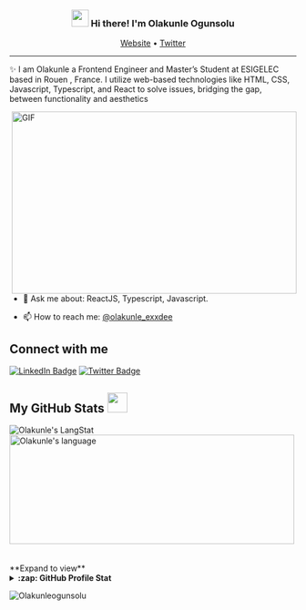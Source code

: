 
<!-- Heading -->
<h3 align="center"><img src = "https://raw.githubusercontent.com/MartinHeinz/MartinHeinz/master/wave.gif" width = 30px> Hi there! I'm  Olakunle Ogunsolu</h3>

<p align="center">
  <a href="https://www.ogunsolu.xyz">Website</a> •
  <a href="https://twitter.com/olakunle_exxdee">Twitter</a>
</p>

 <!-- About section -->

---
✨ I am  Olakunle a Frontend Engineer and Master’s Student at ESIGELEC based in Rouen , France. I utilize web-based technologies like HTML, CSS, Javascript, Typescript, and React to solve issues, bridging the gap, between functionality and aesthetics


<!-- code gif-->
<img align="right" alt="GIF" src="./code.gif" width="500" height="320" />  

- 💬 Ask me about: ReactJS, Typescript, Javascript.

- 📫 How to reach me: [@olakunle_exxdee](https://twitter.com/olakunle_exxdee)


<!-- About section: END -->


<!-- Conecct section -->

<h2>Connect with me </h3>
    <p>
        <a href="https://www.linkedin.com/in/ogunsoluolakunle"><img src="https://img.shields.io/badge/-Olakunle%20Ogunsolu%20-blue?style=plastic&amp;labelColor=blue&amp;logo=LinkedIn&amp;link=https://www.linkedin.com/in/ogunsoluolakunle" alt="LinkedIn Badge"></a> 
       <a href="https://twitter.com/@olakunle_exxdee
/"><img src="https://img.shields.io/badge/-Olakunle Ogunsolu-informational?style=plastic&amp;labelColor=informational&amp;logo=Twitter&amp;link=https://twitter.com/Dev_180Memes" alt="Twitter Badge"></a>
</a>
   </p>

 <!-- Conecct section: END -->
 
  <!-- GitHub section -->

 ##  My GitHub Stats <img src = "https://i.pinimg.com/originals/65/c4/f4/65c4f452571be1261e9c623f7da488ac.gif" width = 35px> 
 
 <div>
   <img align="center" src="https://github-readme-streak-stats.herokuapp.com?user=olakunle-exxdee&theme=nightowl&date_format=%5BY%20%5DM%20" alt="Olakunle's LangStat" />
  <img align="center" src="https://github-readme-stats.vercel.app/api/top-langs?username=olakunle-exxdee&langs_count=10&show_icons=true&locale=en&layout=compact&theme=light" alt="Olakunle's language" height="192px"  width="500px"/>
</div>

<br>
<br>
**Expand to view**


<details>
  <summary><b>:zap: GitHub Profile Stat</b></summary>
  <img src="https://github-readme-stats.anuraghazra1.vercel.app/api?username=olakunle-exxdee&show_icons=true" />
</details>


<!-- GitHub section: END -->

<!-- Profile Views -->

<p align="left"> <img src="https://komarev.com/ghpvc/?username=olakunle-exxdee&label=Profile%20views&color=0e75b6&style=flat" alt="Olakunleogunsolu" />
</p>

<!-- THE END -->


<!--

![Visitors](https://visitor-badge.laobi.icu/badge?page_id=olakunle-exxdee.olakunle-exxdee)

